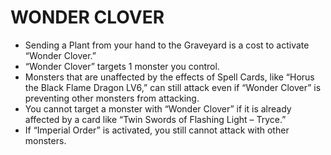 
# WONDER CLOVER

*   Sending a Plant from your hand to the Graveyard is a cost to activate “Wonder Clover.”
*   “Wonder Clover” targets 1 monster you control.
*   Monsters that are unaffected by the effects of Spell Cards, like “Horus the Black Flame Dragon LV6,” can still attack even if “Wonder Clover” is preventing other monsters from attacking.
*   You cannot target a monster with “Wonder Clover” if it is already affected by a card like “Twin Swords of Flashing Light – Tryce.”
*   If “Imperial Order” is activated, you still cannot attack with other monsters.

  